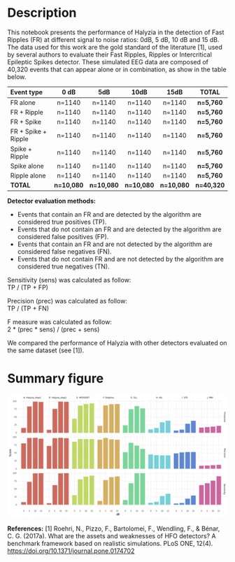 # Description
This notebook presents the performance of Halyzia in the detection of Fast Ripples (FR) at different signal to noise ratios: 0dB, 5 dB, 10 dB and 15 dB. The data used for this work are the gold standard of the literature [1], used by several authors to evaluate their Fast Ripples, Ripples or Intercritical Epileptic Spikes detector. These simulated EEG data are composed of 40,320 events that can appear alone or in combination, as show in the table below.

| Event type      | 0 dB | 5dB     | 10dB     | 15dB     | **TOTAL**     |
| :---        |    :----:   |    :----:     |    :----:     |    :----:     |    :----:     |
| FR alone      | n=1140 | n=1140     | n=1140     | n=1140     | **n=5,760**     |
| FR + Ripple      | n=1140 | n=1140     | n=1140     | n=1140     | **n=5,760**     |
| FR + Spike      | n=1140 | n=1140     | n=1140     | n=1140     | **n=5,760**     |
| FR + Spike + Ripple      | n=1140 | n=1140     | n=1140     | n=1140     | **n=5,760**     |
| Spike + Ripple      | n=1140 | n=1140     | n=1140     | n=1140     | **n=5,760**     |
| Spike alone      | n=1140 | n=1140     | n=1140     | n=1140     | **n=5,760**     |
| Ripple alone      | n=1140 | n=1140     | n=1140     | n=1140     | **n=5,760**     |
| **TOTAL**      | **n=10,080** | **n=10,080**     | **n=10,080**     | **n=10,080**     | **n=40,320**

**Detector evaluation methods:**
- Events that contain an FR and are detected by the algorithm are considered true positives (TP). 
- Events that do not contain an FR and are detected by the algorithm are considered false positives (FP). 
- Events that contain an FR and are not detected by the algorithm are considered false negatives (FN). 
- Events that do not contain FR and are not detected by the algorithm are considered true negatives (TN). 

Sensitivity (sens) was calculated as follow:\
TP / (TP + FP)

Precision (prec) was calculated as follow:\
TP / (TP + FN)

F measure was calculated as follow:\
2 * (prec * sens) / (prec + sens)

We compared the performance of Halyzia with other detectors evaluated on the same dataset (see [1]).

# Summary figure
![](illustrations/performances.png)

**References:**
[1] Roehri, N., Pizzo, F., Bartolomei, F., Wendling, F., & Bénar, C. G. (2017a). What are the assets and weaknesses of HFO detectors? A benchmark framework based on realistic simulations. PLoS ONE, 12(4). https://doi.org/10.1371/journal.pone.0174702

